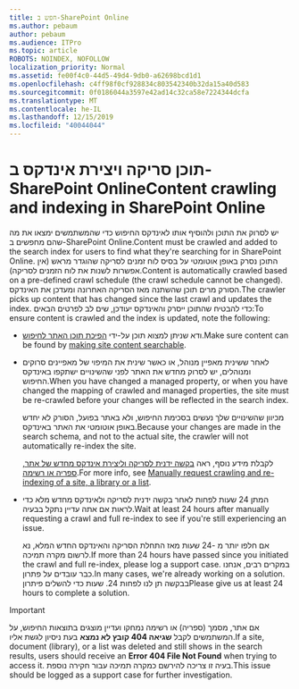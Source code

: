 ```yaml
---
title: חפש ב-SharePoint Online
ms.author: pebaum
author: pebaum
ms.audience: ITPro
ms.topic: article
ROBOTS: NOINDEX, NOFOLLOW
localization_priority: Normal
ms.assetid: fe00f4c0-44d5-49d4-9db0-a62698bcd1d1
ms.openlocfilehash: c4ff98f0cf928834c803542340b32da15a40d583
ms.sourcegitcommit: 0f0186044a3597e42ad14c32ca58e7224344dcfa
ms.translationtype: MT
ms.contentlocale: he-IL
ms.lasthandoff: 12/15/2019
ms.locfileid: "40044044"
---
```

# <a name="content-crawling-and-indexing-in-sharepoint-online"></a><span data-ttu-id="2569f-102">תוכן סריקה ויצירת אינדקס ב-SharePoint Online</span><span class="sxs-lookup"><span data-stu-id="2569f-102">Content crawling and indexing in SharePoint Online</span></span>

<span data-ttu-id="2569f-103">יש לסרוק את התוכן ולהוסיף אותו לאינדקס החיפוש כדי שהמשתמשים ימצאו את מה שהם מחפשים ב-SharePoint Online.</span><span class="sxs-lookup"><span data-stu-id="2569f-103">Content must be crawled and added to the search index for users to find what they're searching for in SharePoint Online.</span></span> <span data-ttu-id="2569f-104">התוכן נסרק באופן אוטומטי על בסיס לוח זמנים לסריקה שהוגדר מראש (אין אפשרות לשנות את לוח הזמנים לסריקה).</span><span class="sxs-lookup"><span data-stu-id="2569f-104">Content is automatically crawled based on a pre-defined crawl schedule (the crawl schedule cannot be changed).</span></span> <span data-ttu-id="2569f-105">הסורק מרים תוכן שהשתנה מאז הסריקה האחרונה ומעדכן את האינדקס.</span><span class="sxs-lookup"><span data-stu-id="2569f-105">The crawler picks up content that has changed since the last crawl and updates the index.</span></span> <span data-ttu-id="2569f-106">כדי להבטיח שהתוכן ייסרק והאינדקס יעודכן, שים לב לפרטים הבאים:</span><span class="sxs-lookup"><span data-stu-id="2569f-106">To ensure content is crawled and the index is updated, note the following:</span></span>

- <span data-ttu-id="2569f-107">ודא שניתן למצוא תוכן על-ידי [הפיכת תוכן האתר לחיפוש](https://docs.microsoft.com/sharepoint/make-site-content-searchable).</span><span class="sxs-lookup"><span data-stu-id="2569f-107">Make sure content can be found by [making site content searchable](https://docs.microsoft.com/sharepoint/make-site-content-searchable).</span></span>

- <span data-ttu-id="2569f-108">לאחר ששינית מאפיין מנוהל, או כאשר שינית את המיפוי של מאפיינים סרוקים ומנוהלים, יש לסרוק מחדש את האתר לפני שהשינויים ישתקפו באינדקס החיפוש.</span><span class="sxs-lookup"><span data-stu-id="2569f-108">When you have changed a managed property, or when you have changed the mapping of crawled and managed properties, the site must be re-crawled before your changes will be reflected in the search index.</span></span> 

    <span data-ttu-id="2569f-109">מכיוון שהשינויים שלך נעשים בסכימת החיפוש, ולא באתר בפועל, הסורק לא יחדש באופן אוטומטי את האתר באינדקס.</span><span class="sxs-lookup"><span data-stu-id="2569f-109">Because your changes are made in the search schema, and not to the actual site, the crawler will not automatically re-index the site.</span></span> 

    <span data-ttu-id="2569f-110">לקבלת מידע נוסף, ראה [בקשה ידנית לסריקה וליצירת אינדקס מחדש של אתר, ספריה או רשימה](https://docs.microsoft.com/sharepoint/crawl-site-conten).</span><span class="sxs-lookup"><span data-stu-id="2569f-110">For more info, see [Manually request crawling and re-indexing of a site, a library or a list](https://docs.microsoft.com/sharepoint/crawl-site-conten).</span></span>

- <span data-ttu-id="2569f-111">המתן 24 שעות לפחות לאחר בקשה ידנית לסריקה ולאינדקס מחדש מלא כדי לראות אם אתה עדיין נתקל בבעיה.</span><span class="sxs-lookup"><span data-stu-id="2569f-111">Wait at least 24 hours after manually requesting a crawl and full re-index to see if you're still experiencing an issue.</span></span> 

    <span data-ttu-id="2569f-112">אם חלפו יותר מ -24 שעות מאז התחלת הסריקה והאינדקס החדש המלא, נא לרשום מקרה תמיכה.</span><span class="sxs-lookup"><span data-stu-id="2569f-112">If more than 24 hours have passed since you initiated the crawl and full re-index, please log a support case.</span></span> <span data-ttu-id="2569f-113">במקרים רבים, אנחנו כבר עובדים על פתרון.</span><span class="sxs-lookup"><span data-stu-id="2569f-113">In many cases, we're already working on a solution.</span></span> <span data-ttu-id="2569f-114">בבקשה תן לנו לפחות 24. שעות כדי להשלים פיתרון</span><span class="sxs-lookup"><span data-stu-id="2569f-114">Please give us at least 24 hours to complete a solution.</span></span>

> [!IMPORTANT]
> <span data-ttu-id="2569f-115">אם אתר, מסמך (ספריה) או רשימה נמחקו ועדיין מוצגים בתוצאות החיפוש, על המשתמשים לקבל **שגיאה 404 קובץ לא נמצא** בעת ניסיון לגשת אליו.</span><span class="sxs-lookup"><span data-stu-id="2569f-115">If a site, document (library), or a list was deleted and still shows in the search results, users should receive an **Error 404 File Not Found** when trying to access it.</span></span> <span data-ttu-id="2569f-116">בעיה זו צריכה להירשם כמקרה תמיכה עבור חקירה נוספת.</span><span class="sxs-lookup"><span data-stu-id="2569f-116">This issue should be logged as a support case for further investigation.</span></span> 



